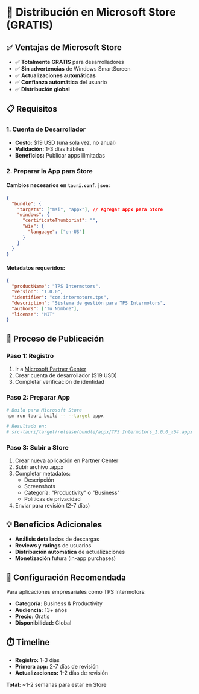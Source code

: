 # 🏪 Distribución en Microsoft Store (GRATIS)

## ✅ Ventajas de Microsoft Store

- ✅ **Totalmente GRATIS** para desarrolladores
- ✅ **Sin advertencias** de Windows SmartScreen
- ✅ **Actualizaciones automáticas**
- ✅ **Confianza automática** del usuario
- ✅ **Distribución global**

## 📋 Requisitos

### 1. Cuenta de Desarrollador
- **Costo:** $19 USD (una sola vez, no anual)
- **Validación:** 1-3 días hábiles
- **Beneficios:** Publicar apps ilimitadas

### 2. Preparar la App para Store

#### Cambios necesarios en `tauri.conf.json`:
```json
{
  "bundle": {
    "targets": ["msi", "appx"], // Agregar appx para Store
    "windows": {
      "certificateThumbprint": "",
      "wix": {
        "language": ["en-US"]
      }
    }
  }
}
```

#### Metadatos requeridos:
```json
{
  "productName": "TPS Intermotors",
  "version": "1.0.0",
  "identifier": "com.intermotors.tps",
  "description": "Sistema de gestión para TPS Intermotors",
  "authors": ["Tu Nombre"],
  "license": "MIT"
}
```

## 🚀 Proceso de Publicación

### Paso 1: Registro
1. Ir a [Microsoft Partner Center](https://partner.microsoft.com/)
2. Crear cuenta de desarrollador ($19 USD)
3. Completar verificación de identidad

### Paso 2: Preparar App
```bash
# Build para Microsoft Store
npm run tauri build -- --target appx

# Resultado en:
# src-tauri/target/release/bundle/appx/TPS Intermotors_1.0.0_x64.appx
```

### Paso 3: Subir a Store
1. Crear nueva aplicación en Partner Center
2. Subir archivo .appx
3. Completar metadatos:
   - Descripción
   - Screenshots
   - Categoría: "Productivity" o "Business"
   - Políticas de privacidad
4. Enviar para revisión (2-7 días)

## 💡 Beneficios Adicionales

- **Análisis detallados** de descargas
- **Reviews y ratings** de usuarios
- **Distribución automática** de actualizaciones
- **Monetización** futura (in-app purchases)

## 🔧 Configuración Recomendada

Para aplicaciones empresariales como TPS Intermotors:
- **Categoría:** Business & Productivity
- **Audiencia:** 13+ años
- **Precio:** Gratis
- **Disponibilidad:** Global

## ⏱️ Timeline

- **Registro:** 1-3 días
- **Primera app:** 2-7 días de revisión
- **Actualizaciones:** 1-2 días de revisión

**Total:** ~1-2 semanas para estar en Store